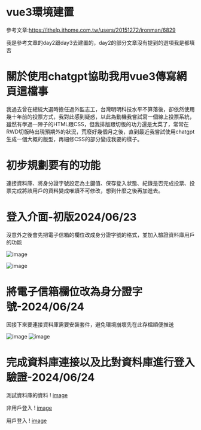 # vue3環境建置
參考文章:https://ithelp.ithome.com.tw/users/20151272/ironman/6829

我是參考文章的day2跟day3去建置的，day2的部分文章沒有提到的選項我是都填否

# 關於使用chatgpt協助我用vue3傳寫網頁這檔事
我過去曾在總統大選時擔任過外監志工，台灣明明科技水平不算落後，卻依然使用幾十年前的投票方式，我對此感到疑惑，以此為動機我嘗試寫一個線上投票系統，
雖然有學過一陣子的HTML跟CSS，但我排版跟切版的功力還是太菜了，常常在RWD切版時出現預期外的狀況，荒廢好幾個月之後，直到最近我嘗試使用chatgpt生成一個大概的版型，再細修CSS的部分變成我要的樣子。

# 初步規劃要有的功能 
連接資料庫、將身分證字號設定為主鍵值、保存登入狀態、紀錄是否完成投票、投票完成將該用戶的資料變成唯讀不可修改，想到什麼之後再加進去。

# 登入介面-初版2024/06/23
沒意外之後會先把電子信箱的欄位改成身分證字號的格式，並加入驗證資料庫用戶的功能

![image](https://github.com/Liang7414/vue3_project/blob/main/%E7%99%BB%E5%85%A5%E4%BB%8B%E9%9D%A2pc.png)

![image](https://github.com/Liang7414/vue3_project/blob/main/%E7%99%BB%E5%85%A5%E4%BB%8B%E9%9D%A2phone.png)

# 將電子信箱欄位改為身分證字號-2024/06/24
因接下來要連接資料庫需要安裝套件，避免環境崩壞先在此存檔順便推送

![image](https://github.com/Liang7414/vue3_project/blob/main/%E8%BA%AB%E5%88%86%E8%AD%89%E6%AD%A3%E7%A2%BA%E6%A0%BC%E5%BC%8F.png) ![image](https://github.com/Liang7414/vue3_project/blob/main/%E8%BA%AB%E5%88%86%E8%AD%89%E9%8C%AF%E8%AA%A4%E6%A0%BC%E5%BC%8F.png)

# 完成資料庫連接以及比對資料庫進行登入驗證-2024/06/24

測試資料庫的資料
! [image](https://github.com/Liang7414/vue3_project/blob/main/%E8%B3%87%E6%96%99%E5%BA%AB.png)

非用戶登入
! [image](https://github.com/Liang7414/vue3_project/blob/main/%E9%9D%9E%E7%94%A8%E6%88%B6%E7%99%BB%E5%85%A5.png)

用戶登入
! [image](https://github.com/Liang7414/vue3_project/blob/main/%E7%94%A8%E6%88%B6%E7%99%BB%E5%85%A5.png)
